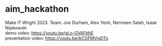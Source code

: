 # aim_hackathon
Make IT Wright 2023. Team: Joe Durham, Alex Yeoh, Nermeen Saleh, Isaak Nijakowski<br>
demo video: https://youtu.be/gLo-GVAFbhE <br>
presentation video: https://youtu.be/bCGFMVjsDTo
